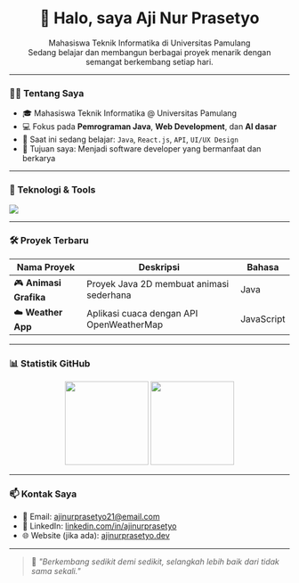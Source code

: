 <h1 align="center">👋 Halo, saya Aji Nur Prasetyo</h1>
<p align="center">
  Mahasiswa Teknik Informatika di Universitas Pamulang <br>
  Sedang belajar dan membangun berbagai proyek menarik dengan semangat berkembang setiap hari.
</p>

---

### 🧑‍💻 Tentang Saya
- 🎓 Mahasiswa Teknik Informatika @ Universitas Pamulang  
- 💻 Fokus pada **Pemrograman Java**, **Web Development**, dan **AI dasar**
- 🌱 Saat ini sedang belajar: `Java`, `React.js`, `API`, `UI/UX Design`
- 🎯 Tujuan saya: Menjadi software developer yang bermanfaat dan berkarya

---

### 🚀 Teknologi & Tools
<p align="left">
  <img src="https://skillicons.dev/icons?i=java,python,html,css,js,react,nodejs,mysql,git,github,vscode" />
</p>

---

### 🛠️ Proyek Terbaru

| Nama Proyek | Deskripsi | Bahasa |
|-------------|-----------|--------|
| 🎮 **Animasi Grafika** | Proyek Java 2D membuat animasi sederhana | Java |
| ☁️ **Weather App** | Aplikasi cuaca dengan API OpenWeatherMap | JavaScript |

---

### 📊 Statistik GitHub

<p align="center">
  <img src="https://github-readme-stats.vercel.app/api?username=ajinurprasetyo&show_icons=true&theme=github_dark" height="150" />
  <img src="https://github-readme-stats.vercel.app/api/top-langs/?username=ajinurprasetyo&layout=compact&theme=github_dark" height="150" />
</p>

---

### 📫 Kontak Saya

- 📧 Email: ajinurprasetyo21@email.com  
- 💼 LinkedIn: [linkedin.com/in/ajinurprasetyo](https://linkedin.com/in/ajinurprasetyo)  
- 🌐 Website (jika ada): [ajinurprasetyo.dev](https://your-website.com)

---

> 🚀 *"Berkembang sedikit demi sedikit, selangkah lebih baik dari tidak sama sekali."*


